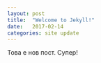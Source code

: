 ```yaml
---
layout: post
title:  "Welcome to Jekyll!"
date:   2017-02-14 
categories: site update
---
```

Това е нов пост.
Супер!
